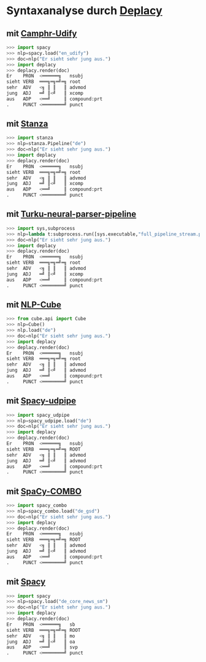# Syntaxanalyse durch [Deplacy](https://koichiyasuoka.github.io/deplacy/)

## mit [Camphr-Udify](https://camphr.readthedocs.io/en/latest/notes/udify.html)

```py
>>> import spacy
>>> nlp=spacy.load("en_udify")
>>> doc=nlp("Er sieht sehr jung aus.")
>>> import deplacy
>>> deplacy.render(doc)
Er    PRON  <══════╗   nsubj
sieht VERB  ═══╗═╗═╝═╗ root
sehr  ADV   <╗ ║ ║   ║ advmod
jung  ADJ   ═╝ ║<╝   ║ xcomp
aus   ADP   <══╝     ║ compound:prt
.     PUNCT <════════╝ punct
```

## mit [Stanza](https://stanfordnlp.github.io/stanza)

```py
>>> import stanza
>>> nlp=stanza.Pipeline("de")
>>> doc=nlp("Er sieht sehr jung aus.")
>>> import deplacy
>>> deplacy.render(doc)
Er    PRON  <══════╗   nsubj
sieht VERB  ═══╗═╗═╝═╗ root
sehr  ADV   <╗ ║ ║   ║ advmod
jung  ADJ   ═╝ ║<╝   ║ xcomp
aus   ADP   <══╝     ║ compound:prt
.     PUNCT <════════╝ punct
```

## mit [Turku-neural-parser-pipeline](https://turkunlp.org/Turku-neural-parser-pipeline/)

```py
>>> import sys,subprocess
>>> nlp=lambda t:subprocess.run([sys.executable,"full_pipeline_stream.py","--gpu","-1","--conf","models_de_gsd/pipelines.yaml"],cwd="Turku-neural-parser-pipeline",input=t,encoding="utf-8",stdout=subprocess.PIPE).stdout
>>> doc=nlp("Er sieht sehr jung aus.")
>>> import deplacy
>>> deplacy.render(doc)
Er    PRON  <══════╗   nsubj
sieht VERB  ═══╗═╗═╝═╗ root
sehr  ADV   <╗ ║ ║   ║ advmod
jung  ADJ   ═╝ ║<╝   ║ xcomp
aus   ADP   <══╝     ║ compound:prt
.     PUNCT <════════╝ punct
```

## mit [NLP-Cube](https://github.com/Adobe/NLP-Cube)

```py
>>> from cube.api import Cube
>>> nlp=Cube()
>>> nlp.load("de")
>>> doc=nlp("Er sieht sehr jung aus.")
>>> import deplacy
>>> deplacy.render(doc)
Er    PRON  <══════╗   nsubj
sieht VERB  ═══╗═╗═╝═╗ root
sehr  ADV   <╗ ║ ║   ║ advmod
jung  ADJ   ═╝ ║<╝   ║ advmod
aus   ADP   <══╝     ║ compound:prt
.     PUNCT <════════╝ punct
```

## mit [Spacy-udpipe](https://github.com/TakeLab/spacy-udpipe)

```py
>>> import spacy_udpipe
>>> nlp=spacy_udpipe.load("de")
>>> doc=nlp("Er sieht sehr jung aus.")
>>> import deplacy
>>> deplacy.render(doc)
Er    PRON  <══════╗   nsubj
sieht VERB  ═══╗═╗═╝═╗ ROOT
sehr  ADV   <╗ ║ ║   ║ advmod
jung  ADJ   ═╝ ║<╝   ║ advmod
aus   ADP   <══╝     ║ compound:prt
.     PUNCT <════════╝ punct
```

## mit [SpaCy-COMBO](https://github.com/KoichiYasuoka/SpaCy-COMBO)

```py
>>> import spacy_combo
>>> nlp=spacy_combo.load("de_gsd")
>>> doc=nlp("Er sieht sehr jung aus.")
>>> import deplacy
>>> deplacy.render(doc)
Er    PRON  <══════╗   nsubj
sieht VERB  ═══╗═╗═╝═╗ ROOT
sehr  ADV   <╗ ║ ║   ║ advmod
jung  ADJ   ═╝ ║<╝   ║ advmod
aus   ADP   <══╝     ║ compound:prt
.     PUNCT <════════╝ punct
```

## mit [Spacy](https://spacy.io/)

```py
>>> import spacy
>>> nlp=spacy.load("de_core_news_sm")
>>> doc=nlp("Er sieht sehr jung aus.")
>>> import deplacy
>>> deplacy.render(doc)
Er    PRON  <══════╗   sb
sieht VERB  ═══╗═╗═╝═╗ ROOT
sehr  ADV   <╗ ║ ║   ║ mo
jung  ADJ   ═╝ ║<╝   ║ oa
aus   ADP   <══╝     ║ svp
.     PUNCT <════════╝ punct
```

